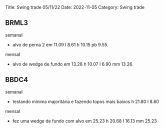 Title: Swing trade 05/11/22
Date: 2022-11-05
Category: Swing trade

## BRML3

semanal

* alvo de perna 2 em 11.09
l 8.61 h 10.15 pb 9.55.

mensal

* alvo de wedge de fundo em 13.26
 h 10.07 l 6.90 mm 13.26.

## BBDC4

semanal

* testando mínima majoritária e fazendo topos mais baixos
h 21.80 l 8.60

mensal

* fez uma wedge de fundo  com alvo em 25.23
h 20.68 l 16.13 mm 25.23
